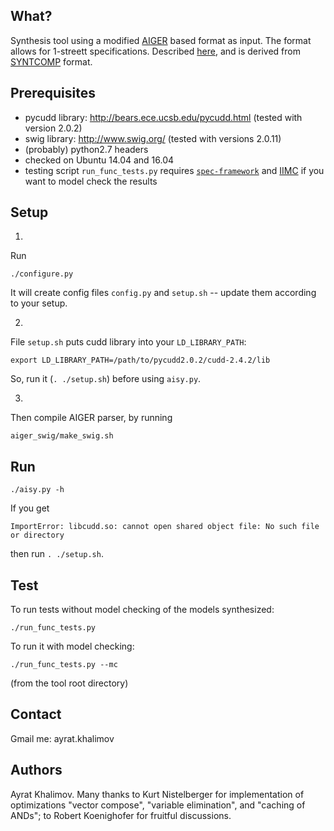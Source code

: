 ## What?

Synthesis tool using a modified [AIGER][AIGER] based format as input.
The format allows for 1-streett specifications.
Described [here][spec-framework], and is derived from 
[SYNTCOMP][SYNTCOMP] format.


## Prerequisites

  - pycudd library: http://bears.ece.ucsb.edu/pycudd.html
    (tested with version 2.0.2)
  - swig library: http://www.swig.org/
    (tested with versions 2.0.11)
  - (probably) python2.7 headers
  - checked on Ubuntu 14.04 and 16.04
  - testing script `run_func_tests.py` requires 
    [`spec-framework`][spec-framework] 
    and [IIMC][IIMC] if you want to model check the results

## Setup

1.
Run

    ./configure.py

It will create config files `config.py` and `setup.sh` 
-- update them according to your setup.

2.
File `setup.sh` puts cudd library into your `LD_LIBRARY_PATH`:

    export LD_LIBRARY_PATH=/path/to/pycudd2.0.2/cudd-2.4.2/lib

So, run it (`. ./setup.sh`) before using `aisy.py`.

3.
Then compile AIGER parser, by running

    aiger_swig/make_swig.sh


## Run

    ./aisy.py -h

If you get 

`ImportError: libcudd.so: cannot open shared object file: No such file or directory`

then run `. ./setup.sh`.


## Test
To run tests without model checking of the models synthesized:

    ./run_func_tests.py

To run it with model checking:

    ./run_func_tests.py --mc

(from the tool root directory)

## Contact
Gmail me: ayrat.khalimov


## Authors
Ayrat Khalimov.
Many thanks
to Kurt Nistelberger for implementation of optimizations "vector compose", "variable elimination", and "caching of ANDs";
to Robert Koenighofer for fruitful discussions.



[IIMC]: http://ecee.colorado.edu/wpmu/iimc/
[spec-framework]: https://github.com/5nizza/spec-framework
[AIGER]: http://ecee.colorado.edu/wpmu/iimc/
[SYNTCOMP]: http://arxiv.org/abs/1405.5793
